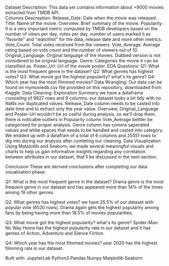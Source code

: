 Dataset Description:
This data set contains information about +9000 movies extracted from TMDB API.
<br>
Columns Descreption:
Release_Date: Date when the movie was released.
Title: Name of the movie.
Overview: Brief summary of the movie.
Popularity: It is a very important metric computed by TMDB developers based on the number of views per day, votes per day, number of users marked it as "favorite" and "watchlist" for the data, release date and more other metrics.
Vote_Count: Total votes received from the viewers.
Vote_Average: Average rating based on vote count and the number of viewers out of 10.
Original_Language: Original language of the movies. Dubbed version is not considered to be original language.
Genre: Categories the movie it can be classified as.
Poster_Url: Url of the movie poster.
EDA Questions:
Q1: What is the most frequent genre in the dataset?
Q2: What genres has highest votes?
Q3: What movie got the highest popularity? what's its genre?
Q4: Which year has the most filmmed movies?
Data Wrangling:
Our data can be found on mymoviedb.csv file provided on this repository, downloaded from Kaggle.
Data Cleaning:
Exploration Summery
we have a dataframe consisting of 9827 rows and 9 columns.
our dataset looks a bit tidy with no NaNs nor duplicated values.
Release_Date column needs to be casted into date time and to extract only the year value.
Overview, Original_Languege and Poster-Url wouldn't be so useful during analysis, so we'll drop them.
there is noticable outliers in Popularity column
Vote_Average bettter be categorised for proper analysis.
Genre column has comma saperated values and white spaces that needs to be handled and casted into category.
We endded up with a datafram of a total of 6 columns and 25551 rows to dig into during our analysis after comleting our cleaning.
Data Visualization
Using Matplotlib and Seaborn, we made several meaningful visuals and charts to help us gain informative insights regarding any correlation between attributes in our dataset, that'll be discussed in the next section.

Conclusion
These are derived conclusions after completing our data visualisation phase.

Q1: What is the most frequent genre in the dataset?
Drama genre is the most frequent genre in our dataset and has appeared more than 14% of the times among 19 other genres.

Q2: What genres has highest votes?
we have 25.5% of our dataset with popular vote (6520 rows). Drama again gets the highest popularity among fans by being having more than 18.5% of movies popularities.

Q3: What movie got the highest popularity? what's its genre?
Spider-Man: No Way Home has the highest popularity rate in our dataset and it has genres of Action, Adventure and Sience Fiction.

Q4: Which year has the most filmmed movies?
year 2020 has the highest filmming rate in our dataset.

Built with:
JupyterLab
Python3
Pandas
Numpy
Matplotlib
Seaborn
